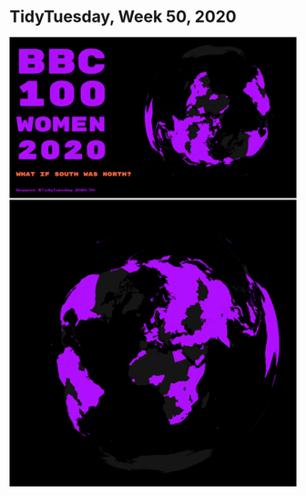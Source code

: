 # TidyTuesday, Week 50, 2020

![](https://raw.githubusercontent.com/pyykkojuha/tidytuesday/main/R/2020_50/TIDY_2020_50.png)
![](https://raw.githubusercontent.com/pyykkojuha/tidytuesday/main/R/2020_50/TIDY_2020_50_map.png)
